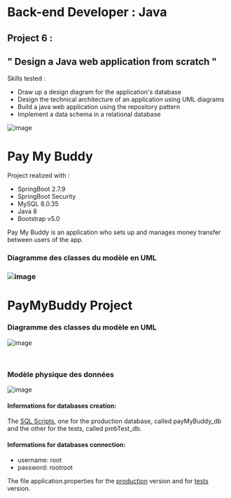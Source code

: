# Back-end Developer : Java

## Project 6 :

## " Design a Java web application from scratch "

Skills tested :
- Draw up a design diagram for the application's database
- Design the technical architecture of an application using UML diagrams
- Build a java web application using the repository pattern
- Implement a data schema in a relational database

![image](https://github.com/strashi/PayMyBuddy/assets/94161747/d354ddf9-6c67-40d4-9a61-4f76fcc616d4)

# Pay My Buddy

Project realized with :
- SpringBoot 2.7.9
- SpringBoot Security
- MySQL 8.0.35
- Java 8
- Bootstrap v5.0

Pay My Buddy is an application who sets up and manages money transfer between users of the app.


<h3>Diagramme des classes du modèle en UML <h3/>

![image](https://user-images.githubusercontent.com/94161747/223648878-b8f0697b-e078-4f9a-860a-46db1b85f2df.png)



# PayMyBuddy Project

### Diagramme des classes du modèle en UML

![image](https://user-images.githubusercontent.com/94161747/233578423-380929ae-bd4f-4ede-8eaf-4ef9ef6400c3.png)

 <br/> 
 
### Modèle physique des données

![image](https://user-images.githubusercontent.com/94161747/233015412-5de9c661-7103-415a-9838-bfe8a39597b6.png)

#### Informations for databases creation:
   
 The [SQL Scripts](https://github.com/strashi/PayMyBuddy/tree/develop/resources), one for the production database, called payMyBuddy_db and the other for the tests, called pmbTest_db.

#### Informations for databases connection:
- username: root
- password: rootroot

The file application.properties for the [production](https://github.com/strashi/PayMyBuddy/blob/develop/src/main/resources/application.properties) version and for [tests](https://github.com/strashi/PayMyBuddy/blob/develop/src/test/resources/application.properties) version.


